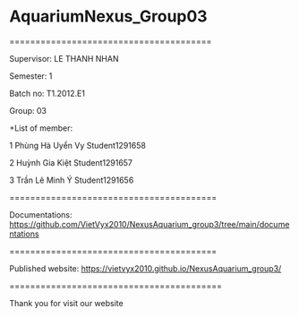 # AquariumNexus_Group03
=======================================

Supervisor: LE THANH NHAN

Semester: 1

Batch no: T1.2012.E1

Group: 03

+List of member:

1 Phùng Hà Uyển Vy Student1291658

2 Huỳnh Gia Kiệt Student1291657

3 Trần Lê Minh Ý Student1291656

========================================

Documentations: https://github.com/VietVyx2010/NexusAquarium_group3/tree/main/documentations

========================================

Published website: https://vietvyx2010.github.io/NexusAquarium_group3/

=========================================

Thank you for visit our website
